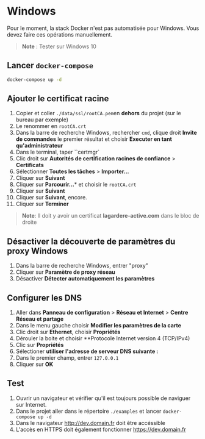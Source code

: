# Windows

Pour le moment, la stack Docker n'est pas automatisée pour Windows.
Vous devez faire ces opérations manuellement.

> **Note** : Tester sur Windows 10

## Lancer `docker-compose`

```bash
docker-compose up -d
```

## Ajouter le certificat racine

1. Copier et coller `./data/ssl/rootCA.pem`en **dehors** du projet (sur le bureau par exemple)
2. Le renommer en `rootCA.crt`
3. Dans la barre de recherche Windows, rechercher `cmd`, clique droit **Invite de commandes** le premier résultat et choisir **Executer en tant qu'administrateur**
4. Dans le terminal, taper ``certmgr`
5. Clic droit sur **Autorités de certification racines de confiance** > **Certificats**
6. Sélectionner **Toutes les tâches** > **Importer...**
7. Cliquer sur **Suivant**
8. Cliquer sur **Parcourir...*** et choisir le `rootCA.crt`
9. Cliquer sur **Suivant**
10. Cliquer sur **Suivant**, encore.
11. Cliquer sur **Terminer**

> **Note**: Il doit y avoir un certificat **lagardere-active.com** dans le bloc de droite

## Désactiver la découverte de paramètres du proxy Windows

1. Dans la barre de recherche Windows, entrer "proxy"
2. Cliquer sur **Paramètre de proxy réseau**
3. Désactiver **Détecter automatiquement les paramètres**

## Configurer les DNS

1. Aller dans **Panneau de configuration** > **Réseau et Internet** > **Centre Réseau et partage**
2. Dans le menu gauche choisir **Modifier les paramètres de la carte**
3. Clic droit sur **Ethernet**, choisir **Propriétés**
4. Dérouler la boite et choisir **Protocole Internet version 4 (TCP/IPv4)
5. Clic sur **Propriétés**
6. Sélectioner **utiliser l'adresse de serveur DNS suivante :**
7. Dans le premier champ, entrer `127.0.0.1`
8. Cliquer sur **OK**

## Test

1. Ouvrir un navigateur et vérifier qu'il est toujours possible de naviguer sur Internet.
2. Dans le projet aller dans le répertoire `./examples` et lancer `docker-compose up -d`
3. Dans le navigateur <http://dev.domain.fr> doit être accéssible
4. L'accès en HTTPS doit également fonctionner <https://dev.domain.fr>